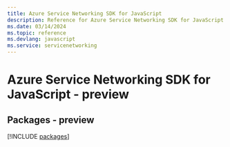 ```yaml
---
title: Azure Service Networking SDK for JavaScript
description: Reference for Azure Service Networking SDK for JavaScript
ms.date: 03/14/2024
ms.topic: reference
ms.devlang: javascript
ms.service: servicenetworking
---
```

# Azure Service Networking SDK for JavaScript - preview
## Packages - preview
[!INCLUDE [packages](service-networking-index.md)]